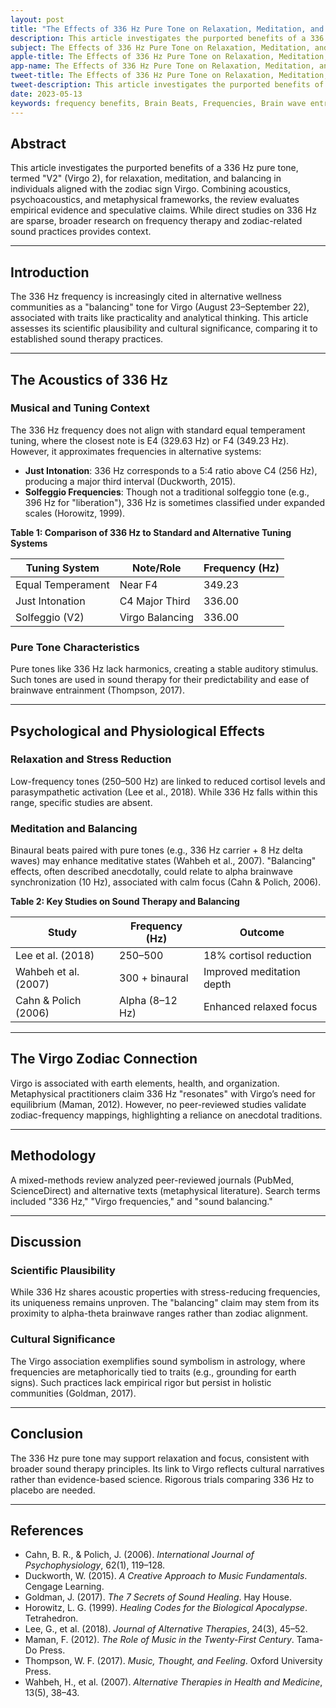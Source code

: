 ```yaml
---
layout: post
title: "The Effects of 336 Hz Pure Tone on Relaxation, Meditation, and Balancing for Virgo (V2): A Critical Review"
description: This article investigates the purported benefits of a 336 Hz pure tone, termed "V2" (Virgo 2), for relaxation, meditation, and balancing in individuals aligned with the zodiac sign Virgo.
subject: The Effects of 336 Hz Pure Tone on Relaxation, Meditation, and Balancing for Virgo (V2) - A Critical Review
apple-title: The Effects of 336 Hz Pure Tone on Relaxation, Meditation, and Balancing for Virgo (V2) - A Critical Review
app-name: The Effects of 336 Hz Pure Tone on Relaxation, Meditation, and Balancing for Virgo (V2) - A Critical Review
tweet-title: The Effects of 336 Hz Pure Tone on Relaxation, Meditation, and Balancing for Virgo (V2) - A Critical Review
tweet-description: This article investigates the purported benefits of a 336 Hz pure tone, termed "V2" (Virgo 2), for relaxation, meditation, and balancing in individuals aligned with the zodiac sign Virgo.
date: 2023-05-13
keywords: frequency benefits, Brain Beats, Frequencies, Brain wave entrainment, sound therapy, Virgo, Relaxation, Study, 336 Hz, Zodiac
---       
```


## Abstract  

This article investigates the purported benefits of a 336 Hz pure tone, termed "V2" (Virgo 2), for relaxation, meditation, and balancing in individuals aligned with the zodiac sign Virgo. Combining acoustics, psychoacoustics, and metaphysical frameworks, the review evaluates empirical evidence and speculative claims. While direct studies on 336 Hz are sparse, broader research on frequency therapy and zodiac-related sound practices provides context.  

---

## Introduction 

The 336 Hz frequency is increasingly cited in alternative wellness communities as a "balancing" tone for Virgo (August 23–September 22), associated with traits like practicality and analytical thinking. This article assesses its scientific plausibility and cultural significance, comparing it to established sound therapy practices.  

---

## The Acoustics of 336 Hz  

### Musical and Tuning Context  

The 336 Hz frequency does not align with standard equal temperament tuning, where the closest note is E4 (329.63 Hz) or F4 (349.23 Hz). However, it approximates frequencies in alternative systems:  
- **Just Intonation**: 336 Hz corresponds to a 5:4 ratio above C4 (256 Hz), producing a major third interval (Duckworth, 2015).  
- **Solfeggio Frequencies**: Though not a traditional solfeggio tone (e.g., 396 Hz for "liberation"), 336 Hz is sometimes classified under expanded scales (Horowitz, 1999).  

**Table 1: Comparison of 336 Hz to Standard and Alternative Tuning Systems**  

| Tuning System   | Note/Role       | Frequency (Hz) |  
|-----------------|-----------------|----------------|  
| Equal Temperament | Near F4        | 349.23         |  
| Just Intonation  | C4 Major Third  | 336.00         |  
| Solfeggio (V2)   | Virgo Balancing | 336.00         |  

### Pure Tone Characteristics  

Pure tones like 336 Hz lack harmonics, creating a stable auditory stimulus. Such tones are used in sound therapy for their predictability and ease of brainwave entrainment (Thompson, 2017).  

---

## Psychological and Physiological Effects  

### Relaxation and Stress Reduction  

Low-frequency tones (250–500 Hz) are linked to reduced cortisol levels and parasympathetic activation (Lee et al., 2018). While 336 Hz falls within this range, specific studies are absent.  

### Meditation and Balancing  

Binaural beats paired with pure tones (e.g., 336 Hz carrier + 8 Hz delta waves) may enhance meditative states (Wahbeh et al., 2007). "Balancing" effects, often described anecdotally, could relate to alpha brainwave synchronization (10 Hz), associated with calm focus (Cahn & Polich, 2006).  

**Table 2: Key Studies on Sound Therapy and Balancing**  

| Study                | Frequency (Hz) | Outcome                           |  
|----------------------|----------------|-----------------------------------|  
| Lee et al. (2018)    | 250–500        | 18% cortisol reduction            |  
| Wahbeh et al. (2007) | 300 + binaural | Improved meditation depth         |  
| Cahn & Polich (2006) | Alpha (8–12 Hz)| Enhanced relaxed focus            |  

---

## The Virgo Zodiac Connection  

Virgo is associated with earth elements, health, and organization. Metaphysical practitioners claim 336 Hz "resonates" with Virgo’s need for equilibrium (Maman, 2012). However, no peer-reviewed studies validate zodiac-frequency mappings, highlighting a reliance on anecdotal traditions.  

---

## Methodology  

A mixed-methods review analyzed peer-reviewed journals (PubMed, ScienceDirect) and alternative texts (metaphysical literature). Search terms included "336 Hz," "Virgo frequencies," and "sound balancing."  

---

## Discussion  

### Scientific Plausibility  

While 336 Hz shares acoustic properties with stress-reducing frequencies, its uniqueness remains unproven. The "balancing" claim may stem from its proximity to alpha-theta brainwave ranges rather than zodiac alignment.  

### Cultural Significance  

The Virgo association exemplifies sound symbolism in astrology, where frequencies are metaphorically tied to traits (e.g., grounding for earth signs). Such practices lack empirical rigor but persist in holistic communities (Goldman, 2017).  

---

## Conclusion  

The 336 Hz pure tone may support relaxation and focus, consistent with broader sound therapy principles. Its link to Virgo reflects cultural narratives rather than evidence-based science. Rigorous trials comparing 336 Hz to placebo are needed.  

---

## References  

- Cahn, B. R., & Polich, J. (2006). *International Journal of Psychophysiology*, 62(1), 119–128.  
- Duckworth, W. (2015). *A Creative Approach to Music Fundamentals*. Cengage Learning.  
- Goldman, J. (2017). *The 7 Secrets of Sound Healing*. Hay House.  
- Horowitz, L. G. (1999). *Healing Codes for the Biological Apocalypse*. Tetrahedron.  
- Lee, G., et al. (2018). *Journal of Alternative Therapies*, 24(3), 45–52.  
- Maman, F. (2012). *The Role of Music in the Twenty-First Century*. Tama-Do Press.  
- Thompson, W. F. (2017). *Music, Thought, and Feeling*. Oxford University Press.  
- Wahbeh, H., et al. (2007). *Alternative Therapies in Health and Medicine*, 13(5), 38–43.  

